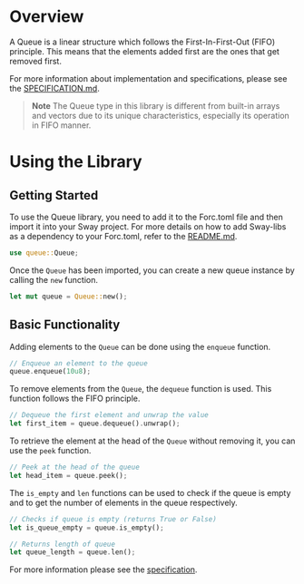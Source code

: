 # Overview

A Queue is a linear structure which follows the First-In-First-Out (FIFO) principle. This means that the elements added first are the ones that get removed first.

For more information about implementation and specifications, please see the [SPECIFICATION.md](./SPECIFICATION.md).

> **Note** The Queue<T> type in this library is different from built-in arrays and vectors due to its unique characteristics, especially its operation in FIFO manner.

# Using the Library

## Getting Started

To use the Queue library, you need to add it to the Forc.toml file and then import it into your Sway project. For more details on how to add Sway-libs as a dependency to your Forc.toml, refer to the [README.md](./README.md).

```rust
use queue::Queue;
```

Once the `Queue` has been imported, you can create a new queue instance by calling the `new` function.

```rust
let mut queue = Queue::new();
```

## Basic Functionality

Adding elements to the `Queue` can be done using the `enqueue` function.

```rust
// Enqueue an element to the queue
queue.enqueue(10u8);
```

To remove elements from the `Queue`, the `dequeue` function is used. This function follows the FIFO principle.

```rust
// Dequeue the first element and unwrap the value
let first_item = queue.dequeue().unwrap();
```

To retrieve the element at the head of the `Queue` without removing it, you can use the `peek` function.

```rust
// Peek at the head of the queue
let head_item = queue.peek();
```

The `is_empty` and `len` functions can be used to check if the queue is empty and to get the number of elements in the queue respectively.

```rust
// Checks if queue is empty (returns True or False)
let is_queue_empty = queue.is_empty();

// Returns length of queue
let queue_length = queue.len();
```

For more information please see the [specification](./SPECIFICATION.md).
